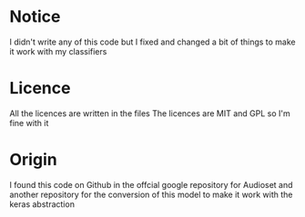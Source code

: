 Notice
==
I didn't write any of this code but I fixed and changed a bit of things to make it work with my classifiers


Licence
==
All the licences are written in the files
The licences are MIT and GPL so I'm fine with it

Origin
==
I found this code on Github in the offcial google repository for Audioset and 
another repository for the conversion of this model to make it work with the keras abstraction